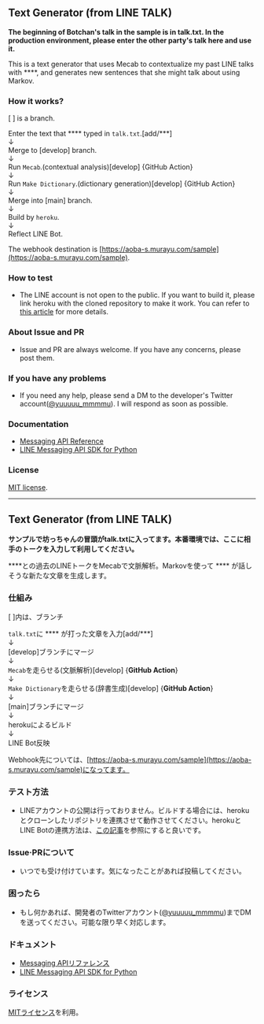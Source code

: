 ## Text Generator (from LINE TALK)
**The beginning of Botchan's talk in the sample is in talk.txt. In the production environment, please enter the other party's talk here and use it.**

This is a text generator that uses Mecab to contextualize my past LINE talks with ****, and generates new sentences that she might talk about using Markov.

### How it works?
[ ] is a branch.

Enter the text that **** typed in `talk.txt`.[add/***]<br/>
↓<br/>
Merge to [develop] branch.<br/>
↓<br/>
Run `Mecab`.(contextual analysis)[develop] {GitHub Action}<br/>
↓<br/>
Run `Make Dictionary`.(dictionary generation)[develop] {GitHub Action}<br/>
↓<br/>
Merge into [main] branch.<br/>
↓<br/>
Build by `heroku`.<br/>
↓<br/>
Reflect LINE Bot.

The webhook destination is [https://aoba-s.murayu.com/sample](https://aoba-s.murayu.com/sample).

### How to test
- The LINE account is not open to the public. If you want to build it, please link heroku with the cloned repository to make it work. You can refer to [this article](https://qiita.com/shimajiri/items/cf7ccf69d184fdb2fb26) for more details.

### About Issue and PR
- Issue and PR are always welcome. If you have any concerns, please post them.

### If you have any problems
- If you need any help, please send a DM to the developer's Twitter account([@yuuuuu_mmmmu](https://twitter.com/yuuuuu_mmmmu)). I will respond as soon as possible.

### Documentation
- [Messaging API Reference](https://developers.line.biz/en/reference/messaging-api/)
- [LINE Messaging API SDK for Python](https://github.com/line/line-bot-sdk-python)

### License
[MIT license](./LICENSE).

---

## Text Generator (from LINE TALK)
**サンプルで坊っちゃんの冒頭がtalk.txtに入ってます。本番環境では、ここに相手のトークを入力して利用してください。**

****との過去のLINEトークをMecabで文脈解析。Markovを使って **** が話しそうな新たな文章を生成します。

### 仕組み

[ ]内は、ブランチ

`talk.txt`に **** が打った文章を入力[add/***]<br/>
↓<br/>
[develop]ブランチにマージ<br/>
↓<br/>
`Mecab`を走らせる(文脈解析)[develop] {**GitHub Action**}<br/>
↓<br/>
`Make Dictionary`を走らせる(辞書生成)[develop] {**GitHub Action**}<br/>
↓<br/>
[main]ブランチにマージ<br/>
↓<br/>
herokuによるビルド<br/>
↓<br/>
LINE Bot反映

Webhook先については、[https://aoba-s.murayu.com/sample](https://aoba-s.murayu.com/sample)になってます。

### テスト方法
- LINEアカウントの公開は行っておりません。ビルドする場合には、herokuとクローンしたリポジトリを連携させて動作させてください。herokuとLINE Botの連携方法は、[この記事](https://qiita.com/shimajiri/items/cf7ccf69d184fdb2fb26)を参照にすると良いです。

### Issue·PRについて
- いつでも受け付けています。気になったことがあれば投稿してください。

### 困ったら
- もし何かあれば、開発者のTwitterアカウント([@yuuuuu_mmmmu](https://twitter.com/yuuuuu_mmmmu))までDMを送ってください。可能な限り早く対応します。

### ドキュメント
- [Messaging APIリファレンス](https://developers.line.biz/ja/reference/messaging-api/)
- [LINE Messaging API SDK for Python](https://github.com/line/line-bot-sdk-python)

### ライセンス
[MITライセンス](./LICENSE)を利用。
